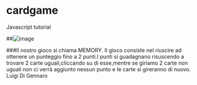 # cardgame
Javascript tutorial

##![image](https://user-images.githubusercontent.com/124572646/235656218-36b5e6da-a802-4e23-9075-8b12518487a3.png)

###Il nostro gioco si chiama MEMORY.
Il gioco consiste nel riuscire ad ottenere un punteggio fino a 2 punti.I punti si guadagnano risuscendo a trovare 2 carte uguali,cliccando su di esse,mentre se giriamo 2 carte non uguali non ci verrà aggiunto nessun punto e le carte si gireranno di nuovo.
Luigi Di Gennaro
